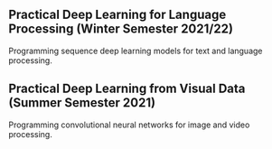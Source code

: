 ## Practical Deep Learning for Language Processing (Winter Semester 2021/22)
Programming sequence deep learning models for text and language processing.

## Practical Deep Learning from Visual Data (Summer Semester 2021)
Programming convolutional neural networks for image and video processing.
